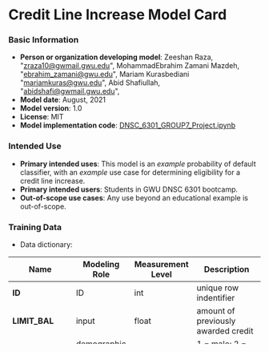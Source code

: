 # Credit Line Increase Model Card

### Basic Information

* **Person or organization developing model**: Zeeshan Raza, "zraza10@gwmail.gwu.edu", MohammadEbrahim Zamani Mazdeh, "ebrahim_zamani@gwu.edu", Mariam Kurasbediani "mariamkuras@gwu.edu", Abid Shafiullah, "abidshafi@gwmail.gwu.edu", 
* **Model date**: August, 2021
* **Model version**: 1.0
* **License**: MIT
* **Model implementation code**: [DNSC_6301_GROUP7_Project.ipynb](Comments&Decision_Model.ipynb)

### Intended Use
* **Primary intended uses**: This model is an *example* probability of default classifier, with an *example* use case for determining eligibility for a credit line increase.
* **Primary intended users**: Students in GWU DNSC 6301 bootcamp.
* **Out-of-scope use cases**: Any use beyond an educational example is out-of-scope.

### Training Data

* Data dictionary: 

| Name | Modeling Role | Measurement Level| Description|
| ---- | ------------- | ---------------- | ---------- |
|**ID**| ID | int | unique row indentifier |
| **LIMIT_BAL** | input | float | amount of previously awarded credit |
| **SEX** | demographic information | int | 1 = male; 2 = female
| **RACE** | demographic information | int | 1 = hispanic; 2 = black; 3 = white; 4 = asian |
| **EDUCATION** | demographic information | int | 1 = graduate school; 2 = university; 3 = high school; 4 = others |
| **MARRIAGE** | demographic information | int | 1 = married; 2 = single; 3 = others |
| **AGE** | demographic information | int | age in years |
| **PAY_0, PAY_2 - PAY_6** | inputs | int | history of past payment; PAY_0 = the repayment status in September, 2005; PAY_2 = the repayment status in August, 2005; ...; PAY_6 = the repayment status in April, 2005. The measurement scale for the repayment status is: -1 = pay duly; 1 = payment delay for one month; 2 = payment delay for two months; ...; 8 = payment delay for eight months; 9 = payment delay for nine months and above |
| **BILL_AMT1 - BILL_AMT6** | inputs | float | amount of bill statement; BILL_AMNT1 = amount of bill statement in September, 2005; BILL_AMT2 = amount of bill statement in August, 2005; ...; BILL_AMT6 = amount of bill statement in April, 2005 |
| **PAY_AMT1 - PAY_AMT6** | inputs | float | amount of previous payment; PAY_AMT1 = amount paid in September, 2005; PAY_AMT2 = amount paid in August, 2005; ...; PAY_AMT6 = amount paid in April, 2005 |
| **DELINQ_NEXT**| target | int | whether a customer's next payment is delinquent (late), 1 = late; 0 = on-time |

* **Source of training data**: GWU Blackboard, email "jphall@gwu.edu" for more information
* **How training data was divided into training and validation data**: 50% training, 25% validation, 25% test
* **Number of rows in training and validation data**:
  * Training rows: 15,000
  * Validation rows: 7,500

### Test Data
* **Source of test data**: GWU Blackboard, email "jphall@gwu.edu" for more information
* **Number of rows in test data**: 7,500
* **State any differences in columns between training and test data**: None


### Model Details
* **Columns used as inputs in the final model**: 'LIMIT_BAL', 'PAY_0', 'PAY_2', 'PAY_3', 'PAY_4', 'PAY_5', 'PAY_6', 'BILL_AMT1',
       'BILL_AMT2', 'BILL_AMT3', 'BILL_AMT4', 'BILL_AMT5', 'BILL_AMT6',
       'PAY_AMT1', 'PAY_AMT2', 'PAY_AMT3', 'PAY_AMT4', 'PAY_AMT5', 'PAY_AMT6'
* **Column(s) used as target(s) in the final model**: 'DELINQ_NEXT'
* **Type of model**:Decision Tree Classification Model
* **Software used to implement the model**: Google Colab 
* **Version of the modeling software**:Google Colab with Python Ver: 3.6.9
* **Hyperparameters or other settings of your model**: standard

### Quantitative Analysis
* **Metrics used to evaluate your final model**: Training AUC, Validation AUC, Test AUC, Asian-to-White AIR, Black-to-White AIR, Hispanic-to-White AIR, Female-to-Male AIR, mean_squared_error, roc_auc_score, cross_val_score.
* **State the final values of the metrics for all data: training, validation, and test data**: 
*  * Trainng AUC: 0.78 ,
*  * Validation AUC: 0.75 , 
*  * Test AUC: 0.74
*  * Asian-to-White AIR: 1.02
*  * Black-to-White AIR: 0.87
*  * Female-to-Male AIR: 1.04
*  * Hispanic-to-White AIR: 0.84
* **Provide any plots related to your data or final model -- be sure to label the plots!**:
* ![image](https://user-images.githubusercontent.com/89197698/130970062-d6d5418c-f176-4534-8243-cbfc3c50aa3a.png)

### Ethical Considerations
* **Describe potential negative impacts of using your model**:
  * The numerical calculations involved more memory. 
  * Real-world risks: So the numerical estimations took extra time to complete. 
* **Describe potential uncertainties relating to the impacts of using your model**:
  * Math or software problems
  * Real-world risks: who, what, when or how?
* **Describe any unexpected or results**:
